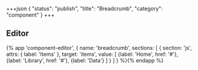 +++json
{
  "status": "publish",
  "title": "Breadcrumb",
  "category": "component"
}
+++

## Editor

{%
  app 'component-editor', {
    name: 'breadcrumb',
    sections: [
      {
        section: 'js',
        attrs: {
          label: 'Items'
        },
        target: 'items',
        value: [
          {label: 'Home', href: '#'},
          {label: 'Library', href: '#'},
          {label: 'Data'}
        ]
      }
    ]
  }
%}{% endapp %}
